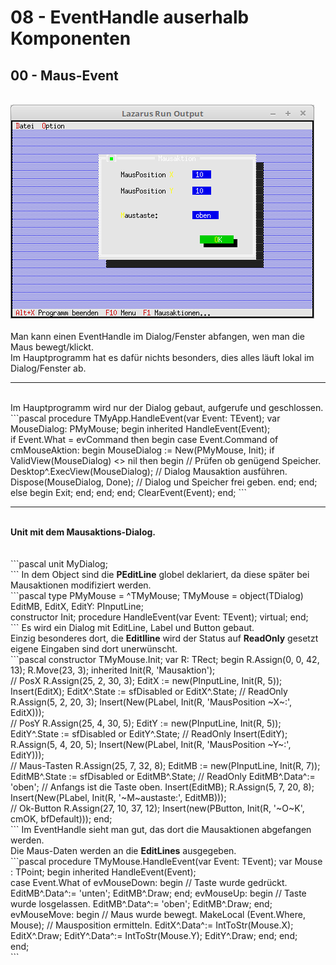 # 08 - EventHandle auserhalb Komponenten
## 00 - Maus-Event
<br>
<img src="image.png" alt="Selfhtml"><br><br>
Man kann einen EventHandle im Dialog/Fenster abfangen, wen man die Maus bewegt/klickt.<br>
Im Hauptprogramm hat es dafür nichts besonders, dies alles läuft lokal im Dialog/Fenster ab.<br>
<hr><br>
Im Hauptprogramm wird nur der Dialog gebaut, aufgerufe und geschlossen.<br>
```pascal
  procedure TMyApp.HandleEvent(var Event: TEvent);
  var
    MouseDialog: PMyMouse;
  begin
    inherited HandleEvent(Event);
<br>
    if Event.What = evCommand then begin
      case Event.Command of
        cmMouseAktion: begin
          MouseDialog := New(PMyMouse, Init);
          if ValidView(MouseDialog) <> nil then begin // Prüfen ob genügend Speicher.
            Desktop^.ExecView(MouseDialog);           // Dialog Mausaktion ausführen.
            Dispose(MouseDialog, Done);               // Dialog und Speicher frei geben.
          end;
        end;
        else begin
          Exit;
        end;
      end;
    end;
    ClearEvent(Event);
  end;
```
<hr><br>
<b>Unit mit dem Mausaktions-Dialog.</b><br>
<br><br>
```pascal
unit MyDialog;
<br>
```
In dem Object sind die <b>PEditLine</b> globel deklariert, da diese später bei Mausaktionen modifiziert werden.<br>
```pascal
type
  PMyMouse = ^TMyMouse;
  TMyMouse = object(TDialog)
    EditMB,
    EditX, EditY: PInputLine;
<br>
    constructor Init;
    procedure HandleEvent(var Event: TEvent); virtual;
  end;
<br>
```
Es wird ein Dialog mit EditLine, Label und Button gebaut.<br>
Einzig besonderes dort, die <b>Editlline</b> wird der Status auf <b>ReadOnly</b> gesetzt eigene Eingaben sind dort unerwünscht.<br>
```pascal
constructor TMyMouse.Init;
var
  R: TRect;
begin
  R.Assign(0, 0, 42, 13);
  R.Move(23, 3);
  inherited Init(R, 'Mausaktion');
<br>
  // PosX
  R.Assign(25, 2, 30, 3);
  EditX := new(PInputLine, Init(R, 5));
  Insert(EditX);
  EditX^.State := sfDisabled or EditX^.State;    // ReadOnly
  R.Assign(5, 2, 20, 3);
  Insert(New(PLabel, Init(R, 'MausPosition ~X~:', EditX)));
<br>
  // PosY
  R.Assign(25, 4, 30, 5);
  EditY := new(PInputLine, Init(R, 5));
  EditY^.State := sfDisabled or EditY^.State;    // ReadOnly
  Insert(EditY);
  R.Assign(5, 4, 20, 5);
  Insert(New(PLabel, Init(R, 'MausPosition ~Y~:', EditY)));
<br>
  // Maus-Tasten
  R.Assign(25, 7, 32, 8);
  EditMB := new(PInputLine, Init(R, 7));
  EditMB^.State := sfDisabled or EditMB^.State;  // ReadOnly
  EditMB^.Data^:= 'oben';                        // Anfangs ist die Taste oben.
  Insert(EditMB);
  R.Assign(5, 7, 20, 8);
  Insert(New(PLabel, Init(R, '~M~austaste:', EditMB)));
<br>
  // Ok-Button
  R.Assign(27, 10, 37, 12);
  Insert(new(PButton, Init(R, '~O~K', cmOK, bfDefault)));
end;
<br>
```
Im EventHandle sieht man gut, das dort die Mausaktionen abgefangen werden.<br>
Die Maus-Daten werden an die <b>EditLines</b> ausgegeben.<br>
```pascal
procedure TMyMouse.HandleEvent(var Event: TEvent);
var
  Mouse : TPoint;
begin
  inherited HandleEvent(Event);
<br>
  case Event.What of
    evMouseDown: begin                 // Taste wurde gedrückt.
      EditMB^.Data^:= 'unten';
      EditMB^.Draw;
    end;
    evMouseUp: begin                   // Taste wurde losgelassen.
      EditMB^.Data^:= 'oben';
      EditMB^.Draw;
    end;
    evMouseMove: begin                 // Maus wurde bewegt.
      MakeLocal (Event.Where, Mouse);  // Mausposition ermitteln.
      EditX^.Data^:= IntToStr(Mouse.X);
      EditX^.Draw;
      EditY^.Data^:= IntToStr(Mouse.Y);
      EditY^.Draw;
    end;
  end;
<br>
end;
<br>
```
<br>
